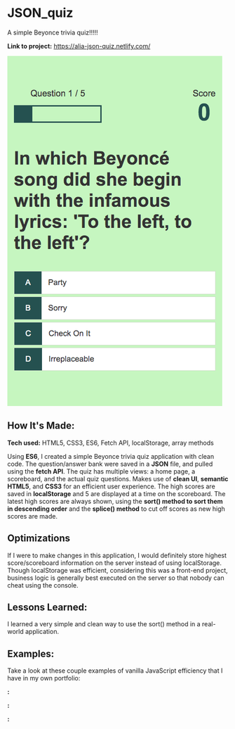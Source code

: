 # JSON_quiz

A simple Beyonce trivia quiz!!!!!

**Link to project:** https://alia-json-quiz.netlify.com/

![alt tag](quiz.png)

## How It's Made:

**Tech used:** HTML5, CSS3, ES6, Fetch API, localStorage, array methods

Using **ES6**, I created a simple Beyonce trivia quiz application with clean code. The question/answer bank were saved in a **JSON** file, and pulled using the **fetch API**. The quiz has multiple views: a home page, a scoreboard, and the actual quiz questions. Makes use of **clean UI**, **semantic HTML5**, and **CSS3** for an efficient user experience. The high scores are saved in **localStorage** and 5 are displayed at a time on the scoreboard. The latest high scores are always shown, using the **sort() method to sort them in descending order** and the **splice() method** to cut off scores as new high scores are made. 

## Optimizations

If I were to make changes in this application, I would definitely store highest score/scoreboard information on the server instead of using localStorage. Though localStorage was efficient, considering this was a front-end project, business logic is generally best executed on the server so that nobody can cheat using the console.

## Lessons Learned:

I learned a very simple and clean way to use the sort() method in a real-world application.

## Examples:
Take a look at these couple examples of vanilla JavaScript efficiency that I have in my own portfolio:

**:** 

**:** 

**:** 


